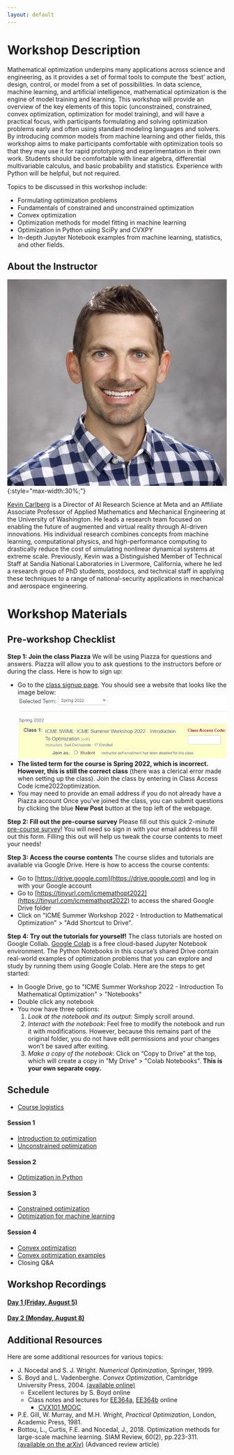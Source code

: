 ```yaml
---
layout: default
---
```


# Workshop Description

Mathematical optimization underpins many applications across science and
engineering, as it provides a set of formal tools to compute the ‘best’
action, design, control, or model from a set of possibilities. In data
science, machine learning, and artificial intelligence, mathematical
optimization is the engine of model training and learning. This workshop will
provide an overview of the key elements of this topic (unconstrained,
constrained, convex optimization, optimization for model training), and will
have a practical focus, with participants formulating and solving optimization
problems early and often using standard modeling languages and solvers. By
introducing common models from machine learning and other fields, this
workshop aims to make participants comfortable with optimization tools so that
they may use it for rapid prototyping and experimentation in their own work.
Students should be comfortable with linear algebra, differential multivariable
calculus, and basic probability and statistics. Experience with Python will be
helpful, but not required.

Topics to be discussed in this workshop include:

* Formulating optimization problems
* Fundamentals of constrained and unconstrained optimization
* Convex optimization
* Optimization methods for model fitting in machine learning
* Optimization in Python using SciPy and CVXPY
* In-depth Jupyter Notebook examples from machine learning, statistics, and other fields.

## About the Instructor

![Kevin Carlberg](/assets/img/profile.jpg){:style="max-width:30%;"}

[Kevin Carlberg](https://kevintcarlberg.net) is a Director of AI Research Science at Meta
and an Affiliate Associate Professor of Applied Mathematics and
Mechanical Engineering at the University of Washington. He leads a research
team focused on enabling the future of augmented and virtual reality through
AI-driven innovations. His individual research combines concepts from machine
learning, computational physics, and high-performance computing to drastically
reduce the cost of simulating nonlinear dynamical systems at extreme scale.
Previously, Kevin was a Distinguished Member of Technical Staff at Sandia
National Laboratories in Livermore, California, where he led a research group
of PhD students, postdocs, and technical staff in applying these techniques to
a range of national-security applications in mechanical and aerospace
engineering.

# Workshop Materials

## Pre-workshop Checklist

**Step 1: Join the class Piazza**
We will be using Piazza for questions and answers. Piazza will allow you to ask questions to the instructors before or during the class. Here is how to sign up:
- Go to the [class signup page](https://piazza.com/stanford/spring2022/icmeswml). You should see a website that looks like the image below:
![Piazza Signup Page](/assets/img/piazza_signup_page.PNG)
- **The listed term for the course is Spring 2022, which is incorrect. However, this is still the correct class** (there was a clerical error made when setting up the class). Join the class by entering in Class Access Code icme2022optimization.
- You may need to provide an email address if you do not already have a Piazza account
Once you've joined the class, you can submit questions by clicking the blue **New Post** button at the top left of the webpage.

**Step 2: Fill out the pre-course survey**
Please fill out this quick 2-minute [pre-course survey](https://forms.gle/8P4392TUFTVW5pMp7)! You will need so sign in with your email address to fill out this form.
Filling this out will help us tweak the course contents to meet your needs!

**Step 3: Access the course contents**
The course slides and tutorials are available via Google Drive. Here is how to access the course contents:
- Go to [https://drive.google.com](https://drive.google.com) and log in with your Google
  account
- Go to [https://tinyurl.com/icmemathopt2022](https://tinyurl.com/icmemathopt2022) to access
  the shared Google Drive folder
- Click on "ICME Summer Workshop 2022 - Introduction to Mathematical Optimization" > "Add Shortcut to Drive".

**Step 4: Try out the tutorials for yourself!**
The class tutorials are hosted on Google Collab. [Google Colab](https://colab.research.google.com/) is a free cloud-based Jupyter Notebook environment.
The Python Notebooks in this course’s shared Drive contain real-world examples of optimization problems that you can explore and study by running them using Google Colab. Here are the steps to get started:
- In Google Drive, go to "ICME Summer Workshop 2022 - Introduction To Mathematical
  Optimization" > "Notebooks"
- Double click any notebook
- You now have three options:
  1. *Look at the notebook and its output*: Simply scroll around.
  2. *Interact with the notebook*: Feel free to modify the notebook and run it
     with modifications. However, because this remains part of the original folder, you
     do not have edit permissions and your changes won't be saved after
       exiting.
  3. *Make a copy of the notebook*: Click on “Copy to Drive” at the top, which will create a copy in "My Drive" > "Colab Notebooks". **This is your own separate copy.**

## Schedule

  - [Course logistics](https://drive.google.com/file/d/10IF25oIsemUeNGhnkbytSVtufpP9oY_R/view?usp=share_link)

#### Session 1 
  - [Introduction to
    optimization](https://drive.google.com/file/d/1oFUgUsI7Ep1dHl1TRhJSdusatYAhK5n9/view?usp=share_link)
  - [Unconstrained
    optimization](https://drive.google.com/file/d/1gtlN5LZmbsQmYeiDqVdkrBRXYPDE1Ay_/view?usp=share_link)

#### Session 2
  - [Optimization in Python](https://drive.google.com/file/d/16f2TiOzX74j5LPINS4uVa96btCZ4DhTr/view?usp=share_link)

#### Session 3
  - [Constrained optimization](https://drive.google.com/file/d/1NwL_IeBNON12-P7ucZpum7uhVwJp_gYc/view?usp=share_link)
  - [Optimization for machine learning](https://drive.google.com/file/d/1PAFVGtp3vXOeYKFlj6XFwBxmZYZsjpJk/view?usp=share_link)

#### Session 4 
  - [Convex optimization](https://drive.google.com/file/d/1UATf4Fb8bwkFpK3tNOcC-U8RRklt9eyt/view?usp=share_link)
  - [Convex optimization examples](https://drive.google.com/file/d/1k4U4Y6SwnslQEnApeU7lMWXCy6so2e7_/view?usp=share_link)
  - Closing Q&A

## Workshop Recordings
#### [Day 1 (Friday, August 5)](https://stanford.zoom.us/rec/share/_ywxfX_zDiEELl91GqXnInUqg112R0hqyOaY1z_FwqROd9oYaFdbHWpbXwRKc7xS.nQaNYQtMeXAJemf2?startTime=1659728459000)
#### [Day 2 (Monday, August 8)](https://stanford.zoom.us/rec/share/1Aahw88UPIWLFUNcIIyszlib3lZQElZcYSZ-naH3Ju82e2EipQ85yEMMky2_s43J.lRTYbp1NdOr9Zu9Q?startTime=1659987873000)

## Additional Resources

Here are some additional resources for various topics:

- J. Nocedal and S. J. Wright. *Numerical Optimization*, Springer, 1999.
- S. Boyd and L. Vadenberghe. *Convex Optimization*, Cambridge University
  Press, 2004. [(available online)](http://stanford.edu/~boyd/cvxbook/)
  - Excellent lectures by S. Boyd online
  - Class notes and lectures for
    [EE364a](http://web.stanford.edu/class/ee364a/),
    [EE364b](http://web.stanford.edu/class/ee364b/) online
	- [CVX101 MOOC](https://lagunita.stanford.edu/courses/Engineering/CVX101/Winter2014/about)
- P.E. Gill, W. Murray, and M.H. Wright, *Practical Optimization*, London,
  Academic Press, 1981.
- Bottou, L., Curtis, F.E. and Nocedal, J., 2018. Optimization methods for
  large-scale machine learning. SIAM Review, 60(2), pp.223-311. [(available on
  the arXiv)](https://arxiv.org/abs/1606.04838) (Advanced review article)
